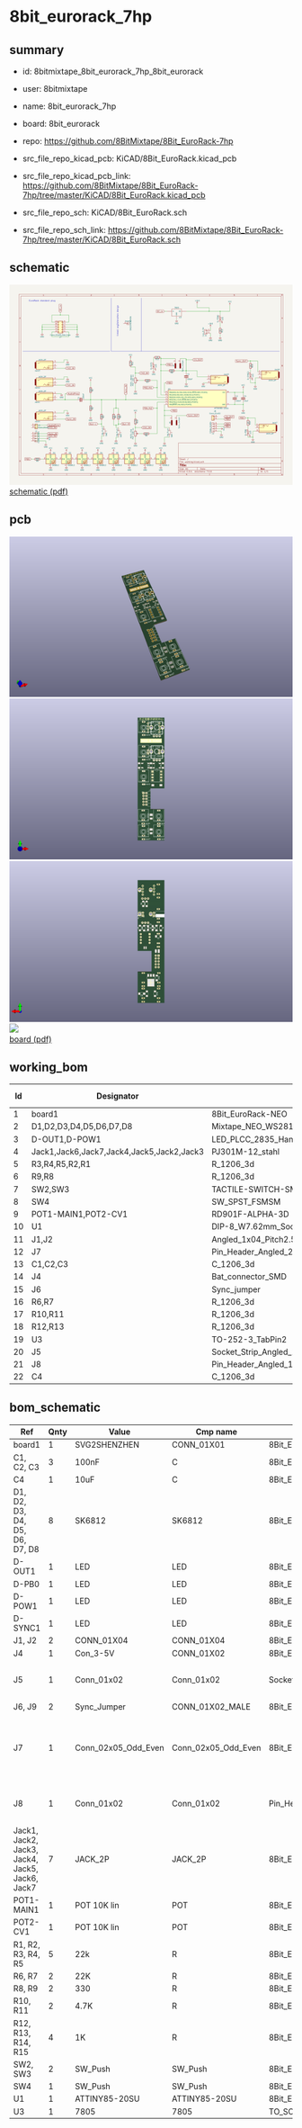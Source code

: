 # 8bit_eurorack_7hp
 
## summary 
* id: 8bitmixtape_8bit_eurorack_7hp_8bit_eurorack
* user: 8bitmixtape
* name: 8bit_eurorack_7hp
* board: 8bit_eurorack
* repo: https://github.com/8BitMixtape/8Bit_EuroRack-7hp
* src_file_repo_kicad_pcb: KiCAD/8Bit_EuroRack.kicad_pcb
* src_file_repo_kicad_pcb_link: https://github.com/8BitMixtape/8Bit_EuroRack-7hp/tree/master/KiCAD/8Bit_EuroRack.kicad_pcb


* src_file_repo_sch: KiCAD/8Bit_EuroRack.sch
* src_file_repo_sch_link: https://github.com/8BitMixtape/8Bit_EuroRack-7hp/tree/master/KiCAD/8Bit_EuroRack.sch

## schematic  
![](working_schematic_600.png)  
[schematic (pdf)](working_schematic.pdf)  

## pcb  
![](working_3d_600.png) 
![](working_3d_front_600.png)  
![](working_3d_back_600.png)  
![](working_600.png)  
[board (pdf)](working.pdf)  

## working_bom
| Id | Designator | Footprint | Quantity | Designation | Supplier and ref |  | None | 
| --- | --- | --- | --- | --- | --- | --- | --- | 
| 1 | board1 | 8Bit_EuroRack-NEO | 1 | SVG2SHENZHEN |  |  | [''] | 
| 2 | D1,D2,D3,D4,D5,D6,D7,D8 | Mixtape_NEO_WS2812B_3d | 8 | SK6812 |  |  | [''] | 
| 3 | D-OUT1,D-POW1 | LED_PLCC_2835_Handsoldering | 2 | LED |  |  | [''] | 
| 4 | Jack1,Jack6,Jack7,Jack4,Jack5,Jack2,Jack3 | PJ301M-12_stahl | 7 | JACK_2P |  |  | [''] | 
| 5 | R3,R4,R5,R2,R1 | R_1206_3d | 5 | 22k |  |  | [''] | 
| 6 | R9,R8 | R_1206_3d | 2 | 330 |  |  | [''] | 
| 7 | SW2,SW3 | TACTILE-SWITCH-SMD | 2 | SW_Push |  |  | [''] | 
| 8 | SW4 | SW_SPST_FSMSM | 1 | SW_Push |  |  | [''] | 
| 9 | POT1-MAIN1,POT2-CV1 | RD901F-ALPHA-3D | 2 | POT 10K lin |  |  | [''] | 
| 10 | U1 | DIP-8_W7.62mm_Socket | 1 | ATTINY85-20SU |  |  | [''] | 
| 11 | J1,J2 | Angled_1x04_Pitch2.54mm-3d | 2 | CONN_01X04 |  |  | [''] | 
| 12 | J7 | Pin_Header_Angled_2x05_Pitch2.54mm_with_space_for_con | 1 | Conn_02x05_Odd_Even |  |  | [''] | 
| 13 | C1,C2,C3 | C_1206_3d | 3 | 100nF |  |  | [''] | 
| 14 | J4 | Bat_connector_SMD | 1 | Con_3-5V |  |  | [''] | 
| 15 | J6 | Sync_jumper | 1 | Sync_Jumper |  |  | [''] | 
| 16 | R6,R7 | R_1206_3d | 2 | 22K |  |  | [''] | 
| 17 | R10,R11 | R_1206_3d | 2 | 4.7K |  |  | [''] | 
| 18 | R12,R13 | R_1206_3d | 2 | 1K |  |  | [''] | 
| 19 | U3 | TO-252-3_TabPin2 | 1 | 7805 |  |  | [''] | 
| 20 | J5 | Socket_Strip_Angled_1x02_Pitch2.54mm | 1 | Conn_01x02 |  |  | [''] | 
| 21 | J8 | Pin_Header_Angled_1x02_Pitch2.54mm | 1 | Conn_01x02 |  |  | [''] | 
| 22 | C4 | C_1206_3d | 1 | 10uF |  |  | [''] | 


## bom_schematic
| Ref | Qnty | Value | Cmp name | Footprint | Description | Vendor | DNP | 
| --- | --- | --- | --- | --- | --- | --- | --- | 
| board1 | 1 | SVG2SHENZHEN | CONN_01X01 | 8Bit_Eurorack:8Bit_EuroRack-NEO_7hp |  |  |  | 
| C1, C2, C3 | 3 | 100nF | C | 8Bit_Eurorack:C_1206_3d |  |  |  | 
| C4 | 1 | 10uF | C | 8Bit_Eurorack:C_1206_3d |  |  |  | 
| D1, D2, D3, D4, D5, D6, D7, D8 | 8 | SK6812 | SK6812 | 8Bit_Eurorack:Mixtape_NEO_WS2812B_3d |  |  |  | 
| D-OUT1 | 1 | LED | LED | 8Bit_Eurorack:LED_PLCC_2835_Handsoldering |  |  |  | 
| D-PB0 | 1 | LED | LED | 8Bit_Eurorack:LED_PLCC_2835_Handsoldering |  |  |  | 
| D-POW1 | 1 | LED | LED | 8Bit_Eurorack:LED_PLCC_2835_Handsoldering |  |  |  | 
| D-SYNC1 | 1 | LED | LED | 8Bit_Eurorack:LED_PLCC_2835_Handsoldering |  |  |  | 
| J1, J2 | 2 | CONN_01X04 | CONN_01X04 | 8Bit_Eurorack:Angled_1x04_Pitch2.54mm-3d |  |  |  | 
| J4 | 1 | Con_3-5V | CONN_01X02 | 8Bit_Eurorack:Bat_connector_SMD |  |  |  | 
| J5 | 1 | Conn_01x02 | Conn_01x02 | Socket_Strips:Socket_Strip_Angled_1x02_Pitch2.54mm | Generic connector, single row, 01x02, script generated (kicad-library-utils/schlib/autogen/connector/) |  |  | 
| J6, J9 | 2 | Sync_Jumper | CONN_01X02_MALE | 8Bit_Eurorack:Sync_jumper_small |  |  |  | 
| J7 | 1 | Conn_02x05_Odd_Even | Conn_02x05_Odd_Even | 8Bit_Eurorack:Pin_Header_Angled_2x05_Pitch2.54mm_with_space_for_con | Generic connector, double row, 02x05, odd/even pin numbering scheme (row 1 odd numbers, row 2 even numbers), script generated (kicad-library-utils/schlib/autogen/connector/) |  |  | 
| J8 | 1 | Conn_01x02 | Conn_01x02 | Pin_Headers:Pin_Header_Angled_1x02_Pitch2.54mm | Generic connector, single row, 01x02, script generated (kicad-library-utils/schlib/autogen/connector/) |  |  | 
| Jack1, Jack2, Jack3, Jack4, Jack5, Jack6, Jack7 | 7 | JACK_2P | JACK_2P | 8Bit_Eurorack:PJ301M-12_dusjagr_3d |  |  |  | 
| POT1-MAIN1 | 1 | POT 10K lin | POT | 8Bit_Eurorack:RD901F-ALPHA-3D |  |  |  | 
| POT2-CV1 | 1 | POT 10K lin | POT | 8Bit_Eurorack:RD901F-ALPHA-3D |  |  |  | 
| R1, R2, R3, R4, R5 | 5 | 22k | R | 8Bit_Eurorack:R_1206_3d |  |  |  | 
| R6, R7 | 2 | 22K | R | 8Bit_Eurorack:R_1206_3d |  |  |  | 
| R8, R9 | 2 | 330 | R | 8Bit_Eurorack:R_1206_3d |  |  |  | 
| R10, R11 | 2 | 4.7K | R | 8Bit_Eurorack:R_1206_3d |  |  |  | 
| R12, R13, R14, R15 | 4 | 1K | R | 8Bit_Eurorack:R_1206_3d |  |  |  | 
| SW2, SW3 | 2 | SW_Push | SW_Push | 8Bit_Eurorack:TACTILE-PTH_3d |  |  |  | 
| SW4 | 1 | SW_Push | SW_Push | 8Bit_Eurorack:SW_SPST_3d |  |  |  | 
| U1 | 1 | ATTINY85-20SU | ATTINY85-20SU | 8Bit_Eurorack:DIP-8_Attiny_with_Socket_3d |  |  |  | 
| U3 | 1 | 7805 | 7805 | TO_SOT_Packages_SMD:TO-252-3_TabPin2 |  |  |  | 

